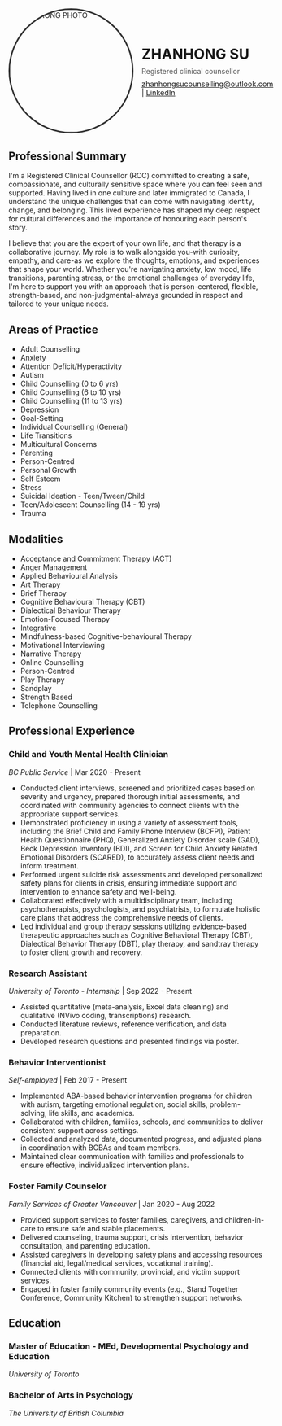 <div style="display: flex; align-items: center; margin-bottom: 2rem;">
  <img src="bio.jpg" alt="ZHANHONG PHOTO" style="width: 240px; height: 240px; border-radius: 50%; object-fit: cover; border: 3px solid #333; margin-right: 1rem;">
  <div>
    <h1 style="margin: 0;">ZHANHONG SU</h1>
    <p style="margin: 0.5rem 0; color: #555;">Registered clinical counsellor</p>
    <p style="margin: 0; font-size: 0.9rem;">
      <a href="mailto:zhanhongsucounselling@outlook.com">zhanhongsucounselling@outlook.com</a> | 
      <a href="https://www.linkedin.com/in/viola-su-b67143166/">LinkedIn</a> 
    </p>
  </div>
</div>

## Professional Summary
I'm a Registered Clinical Counsellor (RCC) committed to creating a safe, compassionate, and culturally sensitive space where you can feel seen and supported. Having lived in one culture and later immigrated to Canada, I understand the unique challenges that can come with navigating identity, change, and belonging. This lived experience has shaped my deep respect for cultural differences and the importance of honouring each person's story.

I believe that you are the expert of your own life, and that therapy is a collaborative journey. My role is to walk alongside you-with curiosity, empathy, and care-as we explore the thoughts, emotions, and experiences that shape your world. Whether you're navigating anxiety, low mood, life transitions, parenting stress, or the emotional challenges of everyday life, I'm here to support you with an approach that is person-centered, flexible, strength-based, and non-judgmental-always grounded in respect and tailored to your unique needs.

## Areas of Practice
- Adult Counselling
- Anxiety
- Attention Deficit/Hyperactivity
- Autism
- Child Counselling (0 to 6 yrs)
- Child Counselling (6 to 10 yrs)
- Child Counselling (11 to 13 yrs)
- Depression
- Goal-Setting
- Individual Counselling (General)
- Life Transitions
- Multicultural Concerns
- Parenting
- Person-Centred
- Personal Growth
- Self Esteem
- Stress
- Suicidal Ideation - Teen/Tween/Child
- Teen/Adolescent Counselling (14 - 19 yrs)
- Trauma


## Modalities
- Acceptance and Commitment Therapy (ACT)
- Anger Management
- Applied Behavioural Analysis
- Art Therapy
- Brief Therapy
- Cognitive Behavioural Therapy (CBT)
- Dialectical Behaviour Therapy
- Emotion-Focused Therapy
- Integrative
- Mindfulness-based Cognitive-behavioural Therapy
- Motivational Interviewing
- Narrative Therapy
- Online Counselling
- Person-Centred
- Play Therapy
- Sandplay
- Strength Based
- Telephone Counselling


## Professional Experience

### Child and Youth Mental Health Clinician  
*BC Public Service* | Mar 2020 - Present  
- Conducted client interviews, screened and prioritized cases based on severity and urgency, prepared thorough initial assessments, and coordinated with community agencies to connect clients with the appropriate support services.
- Demonstrated proficiency in using a variety of assessment tools, including the Brief Child and Family Phone Interview (BCFPI), Patient Health Questionnaire (PHQ), Generalized Anxiety Disorder scale (GAD), Beck Depression Inventory (BDI), and Screen for Child Anxiety Related Emotional Disorders (SCARED), to accurately assess client needs and inform treatment.
- Performed urgent suicide risk assessments and developed personalized safety plans for clients in crisis, ensuring immediate support and intervention to enhance safety and well-being.
- Collaborated effectively with a multidisciplinary team, including psychotherapists, psychologists, and psychiatrists, to formulate holistic care plans that address the comprehensive needs of clients.
- Led individual and group therapy sessions utilizing evidence-based therapeutic approaches such as Cognitive Behavioral Therapy (CBT), Dialectical Behavior Therapy (DBT), play therapy, and sandtray therapy to foster client growth and recovery.

### Research Assistant 
*University of Toronto - Internship* | Sep 2022 - Present 

- Assisted quantitative (meta-analysis, Excel data cleaning) and qualitative (NVivo coding, transcriptions) research.
- Conducted literature reviews, reference verification, and data preparation.
- Developed research questions and presented findings via poster.

### Behavior Interventionist 
*Self-employed* | Feb 2017 - Present

- Implemented ABA-based behavior intervention programs for children with autism, targeting emotional regulation, social skills, problem-solving, life skills, and academics.
- Collaborated with children, families, schools, and communities to deliver consistent support across settings.
- Collected and analyzed data, documented progress, and adjusted plans in coordination with BCBAs and team members.
- Maintained clear communication with families and professionals to ensure effective, individualized intervention plans.

### Foster Family Counselor
*Family Services of Greater Vancouver* | Jan 2020 - Aug 2022

- Provided support services to foster families, caregivers, and children-in-care to ensure safe and stable placements.
- Delivered counseling, trauma support, crisis intervention, behavior consultation, and parenting education.
- Assisted caregivers in developing safety plans and accessing resources (financial aid, legal/medical services, vocational training).
- Connected clients with community, provincial, and victim support services.
- Engaged in foster family community events (e.g., Stand Together Conference, Community Kitchen) to strengthen support networks.

## Education

### Master of Education - MEd, Developmental Psychology and Education
*University of Toronto* 

### Bachelor of Arts in Psychology  
*The University of British Columbia* 

